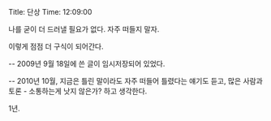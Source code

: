 Title: 단상
Time: 12:09:00

나를 굳이 더 드러낼 필요가 없다. 자주 떠들지 말자.

이렇게 점점 더 구식이 되어간다.

-- 2009년 9월 18일에 쓴 글이 임시저장되어 있었다.

-- 2010년 10월, 지금은 틀린 말이라도 자주 떠들어 틀렸다는 얘기도 듣고, 많은 사람과 토론 - 소통하는게 낫지 않은가? 하고 생각한다.

  

1년.

